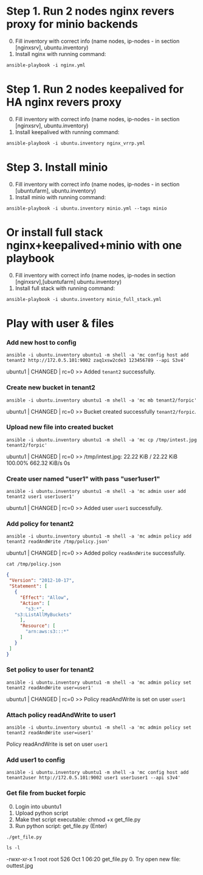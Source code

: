 # Step 1. Run 2 nodes nginx revers proxy for minio backends
0. Fill inventory with correct info (name nodes, ip-nodes - in section [nginxsrv], ubuntu.inventory)
0. Install nginx with running command: 
```
ansible-playbook -i nginx.yml
```

# Step 1. Run 2 nodes keepalived for HA nginx revers proxy
0. Fill inventory with correct info (name nodes, ip-nodes - in section [nginxsrv], ubuntu.inventory)
0. Install keepalived with running command: 
```
ansible-playbook -i ubuntu.inventory nginx_vrrp.yml
```

# Step 3. Install minio
0. Fill inventory with correct info (name nodes, ip-nodes - in section [ubuntufarm], ubuntu.inventory)
0. Install minio with running command: 
```
ansible-playbook -i ubuntu.inventory minio.yml --tags minio
```

# Or install full stack nginx+keepalived+minio with one playbook
0. Fill inventory with correct info (name nodes, ip-nodes in section [nginxsrv],[ubuntufarm] ubuntu.inventory)
0. Install full stack with running command: 
```
ansible-playbook -i ubuntu.inventory minio_full_stack.yml
```

# Play with user & files
### Add new host to config
```
ansible -i ubuntu.inventory ubuntu1 -m shell -a 'mc config host add tenant2 http://172.0.5.101:9002 zaq1xsw2cde3 123456789 --api S3v4'
```
ubuntu1 | CHANGED | rc=0 >>
Added `tenant2` successfully.

### Create new bucket in tenant2
```
ansible -i ubuntu.inventory ubuntu1 -m shell -a 'mc mb tenant2/forpic'
```
ubuntu1 | CHANGED | rc=0 >>
Bucket created successfully `tenant2/forpic`.

### Upload new file into created bucket
```
ansible -i ubuntu.inventory ubuntu1 -m shell -a 'mc cp /tmp/intest.jpg tenant2/forpic'
```
ubuntu1 | CHANGED | rc=0 >>
/tmp/intest.jpg:  22.22 KiB / 22.22 KiB  100.00% 662.32 KiB/s 0s

### Create user named "user1" with pass "user1user1"
```
ansible -i ubuntu.inventory ubuntu1 -m shell -a 'mc admin user add tenant2 user1 user1user1'
```
ubuntu1 | CHANGED | rc=0 >>
Added user `user1` successfully.

### Add policy for tenant2
```
ansible -i ubuntu.inventory ubuntu1 -m shell -a 'mc admin policy add tenant2 readAndWrite /tmp/policy.json'
```
ubuntu1 | CHANGED | rc=0 >>
Added policy `readAndWrite` successfully.

```
cat /tmp/policy.json
```
``` json
{
 "Version": "2012-10-17",
 "Statement": [
   {
     "Effect": "Allow",
     "Action": [
       "s3:*",
   "s3:ListAllMyBuckets"
     ],
     "Resource": [
       "arn:aws:s3:::*"
     ]
   }
 ]
}
```

### Set policy to user for tenant2
```
ansible -i ubuntu.inventory ubuntu1 -m shell -a 'mc admin policy set tenant2 readAndWrite user=user1'
```
ubuntu1 | CHANGED | rc=0 >>
Policy readAndWrite is set on user `user1`

### Attach policy readAndWrite to user1
```
ansible -i ubuntu.inventory ubuntu1 -m shell -a 'mc admin policy set tenant2 readAndWrite user=user1'
```
Policy readAndWrite is set on user `user1`

### Add user1 to config
```
ansible -i ubuntu.inventory ubuntu1 -m shell -a 'mc config host add tenant2user http://172.0.5.101:9002 user1 user1user1 --api s3v4'
```

### Get file from bucket forpic
0. Login into ubuntu1
0. Upload python script
0. Make thet script executable: chmod +x get_file.py
0. Run python script: get_file.py (Enter)
```
./get_file.py
```
```
ls -l
```
-rwxr-xr-x 1 root root   526 Oct  1 06:20 get_file.py
0. Try open new file: outtest.jpg
